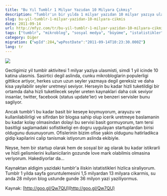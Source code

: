 ```yaml
---
title: "Bu Yıl Tumblr 1 Milyar Yazıdan 10 Milyara Çıkmış"
description: "Tumblr'ın bir yılda 1 milyar yazıdan 10 milyar yazıya ulaşan etkileyici büyümesi, mikroblogların artan popülaritesi ve Tumblr'ın bu başarıyı yakalamasındaki etkenler üzerine bir değerlendirme."
slug: bu-yil-tumblr-1-milyar-yazidan-10-milyara-cikmis
date: 2011-09-14
url: http://mfyz.com/tr/bu-yil-tumblr-1-milyar-yazidan-10-milyara-cikmis/
tags: ["tumblr", "mikroblog", "sosyal medya", "büyüme", "istatistikler", "startup"]
category: Diğer
migration: {"wpId":284,"wpPostDate":"2011-09-14T10:23:30.000Z"}
lang: tr
---
```


![](http://i774.photobucket.com/albums/yy26/monsterofgaga/Tumblr-logo.png)

Gectigimiz yil tumblr aktivitesi 1 milyar yaziya ulasmisti, simdi 1 yil icinde 10 katina ulasmis. Sasirtici degil aslinda, cunku mikrobloglarin populerligi gittikce artiyor, herkes uzun uzun seyler yazmaya degil gereksiz ve daha kisa yayilabilir seyler uretmeyi seviyor. Herseyin bu kadar hizli tuketildigi bir ortamda daha hizli tuketilecek seyler ureten kaynaklari daha cok seviyor insanlar, twitter, facebook (status update'ler) ve benzeri servisler bunu sagliyor.

Ancak tumblr'i bu kadar basit bir keseye koymuyorum, arayuzu ve kullanilabilirligi ve sifirdan bir blogsa sahip olup icerik uretmeye baslamanin bu kadar kolay olmasindan dolayi bu servisi basit gormuyorum, tam tersi basitligi saglamadaki sofistikeligi en dogru uygulayan startuplardan birisi oldugunu dusunuyorum. Ofislerinin bizim ofise yakin oldugunu hatirladikca gidip kapilarini calip tanismak istiyorum aslinda ekibiyle.

Neyse, hem bir startup olarak hem de sosyal bir ag olarak bu kadar istikrarli ve hizli gelismlerini kullanicilarin gozunde love mark olabilmis olmasina veriyorum. Hakediyorlar da...

Kaynaktan aldigim yazidaki tumblr'a iliskin istatistikleri hizlica siraliyorum. Tumblr 1 yilda sayfa goruntulemesini 1,5 milyardan 13 milyara cikarmis, su anda 28 milyon blog ustunde gunde 36 milyon yazi yaziliyormus.

Kaynak: [http://goo.gl/Qw7QU](http://goo.gl/Qw7QU)